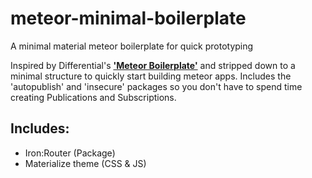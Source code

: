 # meteor-minimal-boilerplate
A minimal material meteor boilerplate for quick prototyping

Inspired by Differential's <b><a href="https://github.com/Differential/meteor-boilerplate">'Meteor Boilerplate'</a></b> and stripped down to a minimal structure to quickly start building meteor apps. Includes the 'autopublish' and 'insecure' packages so you don't have to spend time creating Publications and Subscriptions. 

## Includes:
<ul>
  <li> Iron:Router (Package) </li>
  <li> Materialize theme (CSS & JS) </li>
</ul>



